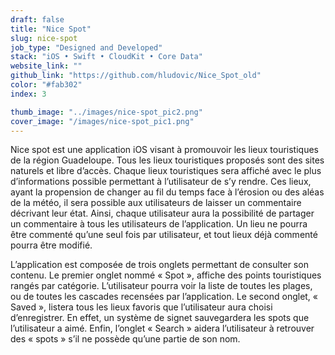 ```yaml
---
draft: false
title: "Nice Spot"
slug: nice-spot
job_type: "Designed and Developed"
stack: "iOS • Swift • CloudKit • Core Data"
website_link: ""
github_link: "https://github.com/hludovic/Nice_Spot_old"
color: "#fab302"
index: 3

thumb_image: "../images/nice-spot_pic2.png"
cover_image: "/images/nice-spot_pic1.png"
---
```


Nice spot est une application iOS visant à promouvoir les lieux touristiques de
la région Guadeloupe. Tous les lieux touristiques proposés sont des sites
naturels et libre d’accès.
Chaque lieux touristiques sera affiché avec le plus d’informations possible
permettant à l’utilisateur de s’y rendre.
Ces lieux, ayant la propension de changer au fil du temps face à l’érosion ou
des aléas de la météo, il sera possible aux utilisateurs de laisser un
commentaire décrivant leur état. Ainsi, chaque utilisateur aura la possibilité de
partager un commentaire à tous les utilisateurs de l’application.
Un lieu ne pourra être commenté qu’une seul fois par utilisateur, et tout lieux
déjà commenté pourra être modifié.

L’application est composée de trois onglets permettant de consulter son
contenu.
Le premier onglet nommé « Spot », affiche des points touristiques rangés par
catégorie. L’utilisateur pourra voir la liste de toutes les plages, ou de toutes les
cascades recensées par l’application.
Le second onglet, « Saved », listera tous les lieux favoris que l’utilisateur aura
choisi d’enregistrer. En effet, un système de signet sauvegardera les spots que
l’utilisateur a aimé.
Enfin, l’onglet « Search » aidera l’utilisateur à retrouver des « spots » s’il ne
possède qu’une partie de son nom.